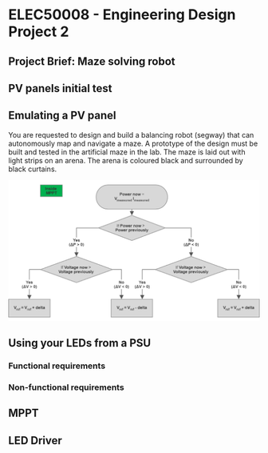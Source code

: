 # ELEC50008 - Engineering Design Project 2
## Project Brief: Maze solving robot
## PV panels initial test



## Emulating a PV panel

You are requested to design and build a balancing robot (segway) that can autonomously map and navigate a maze. A prototype of the design must be built and tested in the artificial maze in the lab. The maze is laid out with light strips on an arena. The arena is coloured black and surrounded by black curtains.

![My Image][def]

## Using your LEDs from a PSU

### Functional requirements


### Non-functional requirements


## MPPT

## LED Driver 




[def]: https://github.com/EBB-Imperial/EBB-SMPS/blob/main/MPPT.png